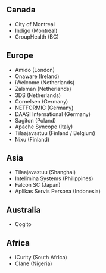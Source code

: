## Canada

- City of Montreal
- Indigo (Montreal)
- GroupHealth (BC)

## Europe

- Amido (London)
- Onaware (Ireland)
- iWelcome (Netherlands)
- Zalsman (Netherlands)
- 3DS (Netherlands)
- Cornelsen (Germany)
- NETFORMIC (Germany)
- DAASI International (Germany)
- Sagiton (Poland)
- Apache Syncope (Italy) 
- Tilaajavastuu (Finland / Belgium)
- Nixu (Finland)


## Asia

- Tilaajavastuu (Shanghai)
- Intelimina Systems (Philippines)
- Falcon SC (Japan)
- Aplikas Servis Persona (Indonesia)

## Australia
- Cogito 

## Africa
- iCurity (South Africa)
- Clane (Nigeria)
